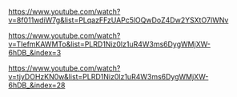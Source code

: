 


https://www.youtube.com/watch?v=8f011wdiW7g&list=PLqazFFzUAPc5lOQwDoZ4Dw2YSXtO7lWNv



https://www.youtube.com/watch?v=TIefmKAWMTo&list=PLRD1Niz0lz1uR4W3ms6DygWMjXW-6hDB_&index=3



https://www.youtube.com/watch?v=tjyDOHzKN0w&list=PLRD1Niz0lz1uR4W3ms6DygWMjXW-6hDB_&index=28
